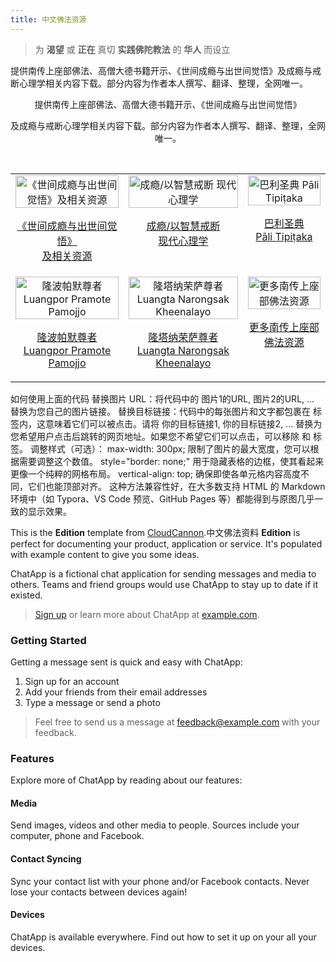 ```yaml
---
title: 中文佛法资源
---
```


> 为 **渴望** 或 **正在** 真切 **实践佛陀教法** 的 **华人** 而设立

提供南传上座部佛法、高僧大德书籍开示、《世间成瘾与出世间觉悟》及成瘾与戒断心理学相关内容下载。部分内容为作者本人撰写、翻译、整理，全网唯一。

<!-- 顶部标题 -->
<div align="center">
  <p>提供南传上座部佛法、高僧大德书籍开示、《世间成瘾与出世间觉悟》</p>
  <p>及成瘾与戒断心理学相关内容下载。部分内容为作者本人撰写、翻译、整理，全网唯一。</p>
</div>

<br>

<!-- 图片和文字网格 -->
<table style="width:100%; border: none;">
  <tr style="border: none;">
    <td style="text-align: center; border: none; vertical-align: top;">
      <a href="你的目标链接1">
        <img src="图片1的URL" alt="《世间成瘾与出世间觉悟》及相关资源" style="width: 100%; max-width: 300px;">
        <p>《世间成瘾与出世间觉悟》<br>及相关资源</p>
      </a>
    </td>
    <td style="text-align: center; border: none; vertical-align: top;">
      <a href="你的目标链接2">
        <img src="图片2的URL" alt="成瘾/以智慧戒断 现代心理学" style="width: 100%; max-width: 300px;">
        <p>成瘾/以智慧戒断<br>现代心理学</p>
      </a>
    </td>
    <td style="text-align: center; border: none; vertical-align: top;">
      <a href="你的目标链接3">
        <img src="图片3的URL" alt="巴利圣典 Pāli Tipiṭaka" style="width: 100%; max-width: 300px;">
        <p>巴利圣典<br>Pāli Tipiṭaka</p>
      </a>
    </td>
  </tr>
  <tr style="border: none;">
    <td style="text-align: center; border: none; vertical-align: top;">
      <a href="你的目标链接4">
        <img src="图片4的URL" alt="隆波帕默尊者 Luangpor Pramote Pamojjo" style="width: 100%; max-width: 300px;">
        <p>隆波帕默尊者<br>Luangpor Pramote Pamojjo</p>
      </a>
    </td>
    <td style="text-align: center; border: none; vertical-align: top;">
      <a href="你的目标链接5">
        <img src="图片5的URL" alt="隆塔纳荣萨尊者 Luangta Narongsak Kheenalayo" style="width: 100%; max-width: 300px;">
        <p>隆塔纳荣萨尊者<br>Luangta Narongsak Kheenalayo</p>
      </a>
    </td>
    <td style="text-align: center; border: none; vertical-align: top;">
      <a href="你的目标链接6">
        <img src="图片6的URL" alt="更多南传上座部佛法资源" style="width: 100%; max-width: 300px;">
        <p>更多南传上座部<br>佛法资源</p>
      </a>
    </td>
  </tr>
</table>
如何使用上面的代码
替换图片 URL：将代码中的 图片1的URL, 图片2的URL, ... 替换为您自己的图片链接。
替换目标链接：代码中的每张图片和文字都包裹在 <a> 标签内，这意味着它们可以被点击。请将 你的目标链接1, 你的目标链接2, ... 替换为您希望用户点击后跳转的网页地址。如果您不希望它们可以点击，可以移除 <a> 和 </a> 标签。
调整样式（可选）：
max-width: 300px; 限制了图片的最大宽度，您可以根据需要调整这个数值。
style="border: none;" 用于隐藏表格的边框，使其看起来更像一个纯粹的网格布局。
vertical-align: top; 确保即使各单元格内容高度不同，它们也能顶部对齐。
这种方法兼容性好，在大多数支持 HTML 的 Markdown 环境中（如 Typora、VS Code 预览、GitHub Pages 等）都能得到与原图几乎一致的显示效果。

This is the **Edition** template from [CloudCannon](http://cloudcannon.com/).中文佛法资料
**Edition** is perfect for documenting your product, application or service.
It's populated with example content to give you some ideas.

ChatApp is a fictional chat application for sending messages and media to others.
Teams and friend groups would use ChatApp to stay up to date if it existed.

> [Sign up](http://example.com/signup) or learn more about ChatApp at [example.com](http://example.com/).

### Getting Started

Getting a message sent is quick and easy with ChatApp:

1. Sign up for an account
2. Add your friends from their email addresses
3. Type a message or send a photo

> Feel free to send us a message at [feedback@example.com](mailto:feedback@example.com) with your feedback.

### Features

Explore more of ChatApp by reading about our features:

#### Media

Send images, videos and other media to people. Sources include your computer, phone and Facebook.

#### Contact Syncing

Sync your contact list with your phone and/or Facebook contacts. Never lose your contacts between devices again!

#### Devices

ChatApp is available everywhere. Find out how to set it up on your all your devices.
